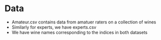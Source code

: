 # Data

- Amateur.csv contains data from amatuer raters on a collection of wines
- Similarly for experts, we have experts.csv
- We have wine names corresponding to the indices in both datasets

